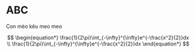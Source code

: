 # ABC


Con mèo kêu meo meo

$$
\begin{equation*}
\frac{1}{2\pi}\int_{-\infty}^{\infty}e^{-\frac{x^2}{2}}dx \\
\frac{1}{2\pi}\int_{-\infty}^{\infty}e^{-\frac{x^2}{2}}dx
\end{equation*}
$$

